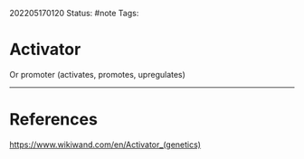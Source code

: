 202205170120
Status: #note
Tags:

# Activator
Or promoter (activates, promotes, upregulates)



---
# References
https://www.wikiwand.com/en/Activator_(genetics)